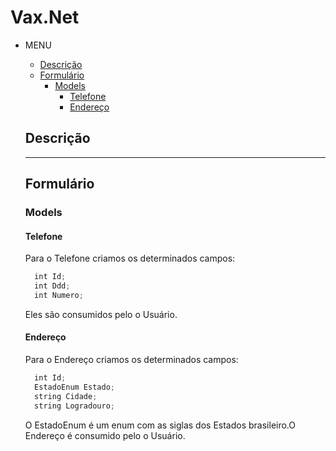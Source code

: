 # Vax.Net
- MENU
  - [Descrição](#descrição)
  - [Formulário](#formulário)
    - [Models](#models)
      - [Telefone](#telefone)
      - [Endereço](#endereço)

  ## Descrição


  ---

  ## Formulário
  
  ### Models
  
  #### Telefone
  Para o Telefone criamos os determinados campos:
  ```js
    int Id;
    int Ddd;
    int Numero;
  ```
  Eles são consumidos pelo o Usuário.
  #### Endereço
   Para o Endereço criamos os determinados campos:
  ```js
    int Id;
    EstadoEnum Estado;
    string Cidade;
    string Logradouro;
  ```
  O EstadoEnum é um enum com as siglas dos Estados brasileiro.O Endereço é consumido pelo o Usuário.
  
